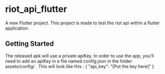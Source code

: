 # riot_api_flutter

A new Flutter project.
This project is made to test the riot api within a flutter application.

## Getting Started

The released apk will use a private apiKey.
In order to use the app, you'll need to add an apiKey in a file named config.json in the folder assets/config/ .
This will look like this :
{
    "api_key": "[Put the key here]"
}